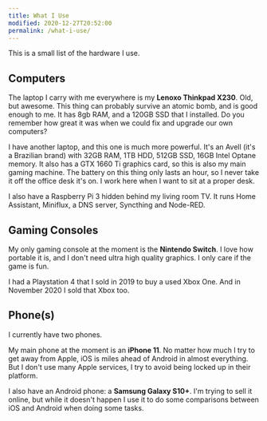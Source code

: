 ```yaml
---
title: What I Use
modified: 2020-12-27T20:52:00
permalink: /what-i-use/
---
```


This is a small list of the hardware I use.

## Computers

The laptop I carry with me everywhere is my **Lenoxo Thinkpad X230**. Old, but awesome. This thing can probably survive an atomic bomb, and is good enough to me. It has 8gb RAM, and a 120GB SSD that I installed. Do you remember how great it was when we could fix and upgrade our own computers?

I have another laptop, and this one is much more powerful. It's an Avell (it's a Brazilian brand) with 32GB RAM, 1TB HDD, 512GB SSD, 16GB Intel Optane memory. It also has a GTX 1660 Ti graphics card, so this is also my main gaming machine. The battery on this thing only lasts an hour, so I never take it off the office desk it's on. I work here when I want to sit at a proper desk.

I also have a Raspberry Pi 3 hidden behind my living room TV. It runs Home Assistant, Miniflux, a DNS server, Syncthing and Node-RED.

## Gaming Consoles

My only gaming console at the moment is the **Nintendo Switch**. I love how portable it is, and I don't need ultra high quality graphics. I only care if the game is fun.

I had a Playstation 4 that I sold in 2019 to buy a used Xbox One. And in November 2020 I sold that Xbox too.

## Phone(s)

I currently have two phones.

My main phone at the moment is an **iPhone 11**. No matter how much I try to get away from Apple, iOS is miles ahead of Android in almost everything. But I don't use many Apple services, I try to avoid being locked up in their platform.

I also have an Android phone: a **Samsung Galaxy S10+**. I'm trying to sell it online, but while it doesn't happen I use it to do some comparisons between iOS and Android when doing some tasks.

